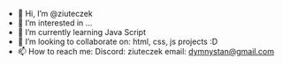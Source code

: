 - 👋 Hi, I’m @ziuteczek
- 👀 I’m interested in ...
- 🌱 I’m currently learning Java Script
- 💞️ I’m looking to collaborate on: html, css, js projects :D
- 📫 How to reach me: Discord: ziuteczek email: dymnystan@gmail.com

<!---
ziuteczek/ziuteczek is a ✨ special ✨ repository because its `README.md` (this file) appears on your GitHub profile.
You can click the Preview link to take a look at your changes.
--->
